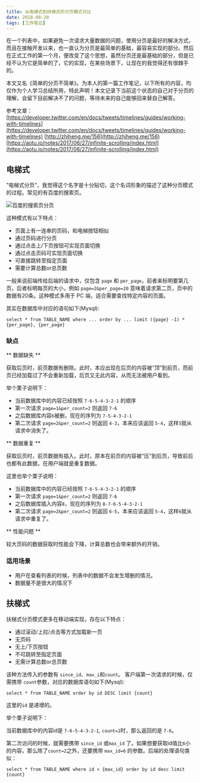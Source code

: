 ```yaml
---
title: 从电梯式到扶梯式的分页模式对比
date: 2018-08-20
tags: [工作笔记]
---
```


在一个列表中，如果避免一次请求大量数据的问题，使用分页是最好的解决方式，而且在接触开发以来，也一直认为分页是最简单的基础，最容易实现的部分。然后在正式工作的第一个月，便改变了这个思想，虽然分页还是最基础的部分，但是已经不认为它是简单的了，它的实现，在某些场景下，让现在的我觉得还有很棘手的。

本文又名《简单的分页不简单》。为本人的第一篇工作笔记，以下所有的内容，均仅作为个人学习总结所用，特此声明！本文记录下当前这个状态的自己对于分页的理解，会留下目前解决不了的问题，等待未来的自己能够回来替自己解答。

参考文章：
[https://developer.twitter.com/en/docs/tweets/timelines/guides/working-with-timelines](https://developer.twitter.com/en/docs/tweets/timelines/guides/working-with-timelines)
[http://zhiheng.me/156](http://zhiheng.me/156)
[https://aotu.io/notes/2017/06/27/infinite-scrolling/index.html](https://aotu.io/notes/2017/06/27/infinite-scrolling/index.html)

## 电梯式

”电梯式分页“，我觉得这个名字是十分贴切，这个名词形象的描述了这种分页模式的过程。常见的有百度的搜索页。

<!--more-->

![百度的搜索页分页](/blog-img/20180903174013.png)

这种模式有以下特点：

- 页面上有一连串的页码，和电梯按钮相似
- 通过页码进行分页
- 通过点击上/下页按钮可实现页面切换
- 通过点击页码可实现页面切换
- 可直接跳转至指定页面
- 需要计算总数or总页数

一般来说前端传给后端的请求中，仅包含 `page` 和 `per_page`，前者来标明要第几页，后者标明每页的大小，例如 `page=2&per_page=20` 意味着请求第二页，页中的数据有20条。这种模式多用于 PC 端，适合需要查找特定内容的页面。

其实在数据库中对应的语句如下(Mysql):

```mysql
select * from TABLE_NAME where ... order by ... limit ({page} -1) * {per_page}, {per_page}
```

### 缺点

** 数据缺失 **

获取后页时，前页数据有删除。此时，本应出现在后页的内容被“顶”到前页，而前页已经加载过了不会重新加载，后页又无此内容，从而无法被用户看到。

举个栗子说明下：

- 当前数据库中的内容已经按照 `7-6-5-4-3-2-1` 的顺序
- 第一次请求 `page=1&per_count=2` 则返回 `7-6`
- 之后数据库内容`6`被删，现在的序列为 `7-5-4-3-2-1`
- 第二次请求 `page=2&per_count=2` 则返回 `4-3`，本来应该返回 `5-4`，这样`5`就从请求中消失了。

** 数据重复 **

获取后页时，前页数据有插入。此时，原本在前页的内容被“压”到后页，导致前后也都有此数据，在用户端就是重复数据。

这里也举个栗子说明：

- 当前数据库中的内容已经按照 `7-6-5-4-3-2-1` 的顺序
- 第一次请求 `page=1&per_count=2` 则返回 `7-6`
- 之后数据库插入内容`8`，现在的序列为 `8-7-6-5-4-3-2-1`
- 第二次请求 `page=2&per_count=2` 则返回 `6-5`，本来应该返回 `5-4`，这样`6`就从请求中重复了。

** 性能问题 **

较大页码的数据获取时性能会下降，计算总数也会带来额外的开销。

### 适用场景

- 用户在查看列表的时候，列表中的数据不会发生增删的情况。
- 数据量不是很大的情况下

## 扶梯式

扶梯式分页模式更多在移动端实现，存在以下特点：

- 通过滚动/上拉/点击等方式加载新一页
- 无页码
- 无上/下页按钮
- 不可跳转至指定页面
- 无需计算总数or总页数

该种方法传入的参数有 `since_id`、`max_i`和`count`。
客户端第一次请求的时候，仅需携带 `count`参数，对应的数据库语句如下(Mysql):

```
select * from TABLE_NAME order by id DESC limit {count}
```

这里的`id` 是递增的。

举个栗子说明下：

当前数据库中的内容id是 `7-6-5-4-3-2-1`, `count=2`时，那么返回的是 `7-6`。

第二次访问的时候，就需要携带 `since_id` 或`max_id` 了。如果想要获取id值比`6`小的内容，那么除了`count=2`之外，还要携带 `max_id=6` 的参数。后端的处理语句类似：

```
select * from TABLE_NAME where id < {max_id} order by id desc limit {count}
```
